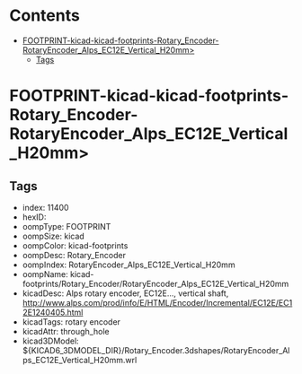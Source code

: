 



Contents
========

* [FOOTPRINT-kicad-kicad-footprints-Rotary_Encoder-RotaryEncoder_Alps_EC12E_Vertical_H20mm>](#footprint-kicad-kicad-footprints-rotary_encoder-rotaryencoder_alps_ec12e_vertical_h20mm)
	* [Tags](#tags)

# FOOTPRINT-kicad-kicad-footprints-Rotary_Encoder-RotaryEncoder_Alps_EC12E_Vertical_H20mm>

## Tags

- index: 11400
- hexID: 
- oompType: FOOTPRINT
- oompSize: kicad
- oompColor: kicad-footprints
- oompDesc: Rotary_Encoder
- oompIndex: RotaryEncoder_Alps_EC12E_Vertical_H20mm
- oompName: kicad-footprints/Rotary_Encoder/RotaryEncoder_Alps_EC12E_Vertical_H20mm
- kicadDesc: Alps rotary encoder, EC12E..., vertical shaft, http://www.alps.com/prod/info/E/HTML/Encoder/Incremental/EC12E/EC12E1240405.html
- kicadTags: rotary encoder
- kicadAttr: through_hole
- kicad3DModel: ${KICAD6_3DMODEL_DIR}/Rotary_Encoder.3dshapes/RotaryEncoder_Alps_EC12E_Vertical_H20mm.wrl
